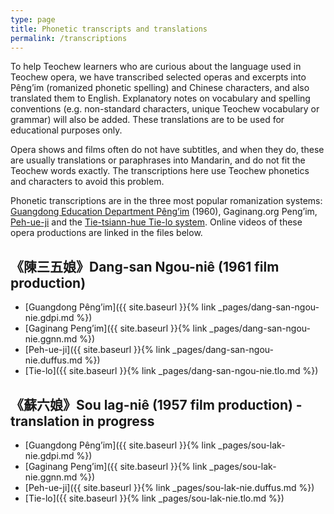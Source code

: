 ```yaml
---
type: page
title: Phonetic transcripts and translations
permalink: /transcriptions
---
```


To help Teochew learners who are curious about the language used in Teochew
opera, we have transcribed selected operas and excerpts into Pêng’im (romanized
phonetic spelling) and Chinese characters, and also translated them to English.
Explanatory notes on vocabulary and spelling conventions (e.g. non-standard
characters, unique Teochew vocabulary or grammar) will also be added. These
translations are to be used for educational purposes only. 

Opera shows and films often do not have subtitles, and when they do, these are
usually translations or paraphrases into Mandarin, and do not fit the Teochew
words exactly. The transcriptions here use Teochew phonetics and characters to
avoid this problem.

Phonetic transcriptions are in the three most popular romanization systems:
[Guangdong Education Department
Pêng’im](https://zh.wikipedia.org/wiki/潮州話拼音方案) (1960), Gaginang.org
Peng’im, [Peh-ue-ji](https://en.wikipedia.org/wiki/Teochew_Romanization) and
the [Tie-tsiann-hue Tie-lo system](http://teochew.pw). Online videos of these
opera productions are linked in the files below.


## 《陳三五娘》Dang-san Ngou-niê (1961 film production)

  * [Guangdong Pêng’im]({{ site.baseurl }}{% link _pages/dang-san-ngou-nie.gdpi.md %})
  * [Gaginang Peng’im]({{ site.baseurl }}{% link _pages/dang-san-ngou-nie.ggnn.md %})
  * [Peh-ue-ji]({{ site.baseurl }}{% link _pages/dang-san-ngou-nie.duffus.md %})
  * [Tie-lo]({{ site.baseurl }}{% link _pages/dang-san-ngou-nie.tlo.md %})


## 《蘇六娘》Sou lag-niê (1957 film production) - translation in progress

  * [Guangdong Pêng’im]({{ site.baseurl }}{% link _pages/sou-lak-nie.gdpi.md %})
  * [Gaginang Peng’im]({{ site.baseurl }}{% link _pages/sou-lak-nie.ggnn.md %})
  * [Peh-ue-ji]({{ site.baseurl }}{% link _pages/sou-lak-nie.duffus.md %})
  * [Tie-lo]({{ site.baseurl }}{% link _pages/sou-lak-nie.tlo.md %})



